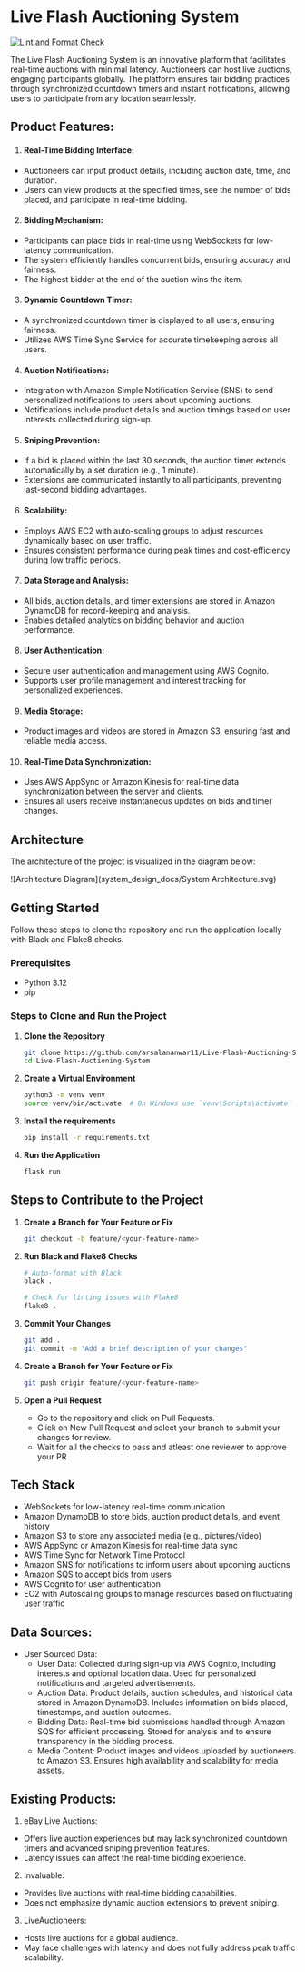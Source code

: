 # Live Flash Auctioning System
[![Lint and Format Check](https://github.com/arsalananwar11/Live-Flash-Auctioning-System/actions/workflows/lint.yml/badge.svg)](https://github.com/arsalananwar11/Live-Flash-Auctioning-System/actions/workflows/lint.yml)

The Live Flash Auctioning System is an innovative platform that facilitates real-time auctions with minimal latency. Auctioneers can host live auctions, engaging participants globally. The platform ensures fair bidding practices through synchronized countdown timers and instant notifications, allowing users to participate from any location seamlessly.

## Product Features:
1. #### Real-Time Bidding Interface:
  - Auctioneers can input product details, including auction date, time, and duration.
  - Users can view products at the specified times, see the number of bids placed, and participate in real-time bidding.
2. #### Bidding Mechanism:
  - Participants can place bids in real-time using WebSockets for low-latency communication.
  - The system efficiently handles concurrent bids, ensuring accuracy and fairness.
  - The highest bidder at the end of the auction wins the item.
3. #### Dynamic Countdown Timer:
  - A synchronized countdown timer is displayed to all users, ensuring fairness.
  - Utilizes AWS Time Sync Service for accurate timekeeping across all users.
4. #### Auction Notifications:
  - Integration with Amazon Simple Notification Service (SNS) to send personalized notifications to users about upcoming auctions.
  - Notifications include product details and auction timings based on user interests collected during sign-up.
5. #### Sniping Prevention:
  - If a bid is placed within the last 30 seconds, the auction timer extends automatically by a set duration (e.g., 1 minute).
  - Extensions are communicated instantly to all participants, preventing last-second bidding advantages.
6. #### Scalability:
  - Employs AWS EC2 with auto-scaling groups to adjust resources dynamically based on user traffic.
  - Ensures consistent performance during peak times and cost-efficiency during low traffic periods.
7. #### Data Storage and Analysis:
  - All bids, auction details, and timer extensions are stored in Amazon DynamoDB for record-keeping and analysis.
  - Enables detailed analytics on bidding behavior and auction performance.
8. #### User Authentication:
  - Secure user authentication and management using AWS Cognito.
  - Supports user profile management and interest tracking for personalized experiences.
9. #### Media Storage:
  - Product images and videos are stored in Amazon S3, ensuring fast and reliable media access.
10. #### Real-Time Data Synchronization:
  - Uses AWS AppSync or Amazon Kinesis for real-time data synchronization between the server and clients.
  - Ensures all users receive instantaneous updates on bids and timer changes.

## Architecture

The architecture of the project is visualized in the diagram below:

![Architecture Diagram](system_design_docs/System Architecture.svg)


## Getting Started
Follow these steps to clone the repository and run the application locally with Black and Flake8 checks.

### Prerequisites

- Python 3.12
- pip

### Steps to Clone and Run the Project

  1. **Clone the Repository**
      ```bash
      git clone https://github.com/arsalananwar11/Live-Flash-Auctioning-System.git
      cd Live-Flash-Auctioning-System
      ```

  2. **Create a Virtual Environment**
      ```bash
      python3 -m venv venv
      source venv/bin/activate  # On Windows use `venv\Scripts\activate`
      ```

  3. **Install the requirements**
      ```bash
      pip install -r requirements.txt
      ```

  4. **Run the Application**
      ```bash
      flask run
      ```

## Steps to Contribute to the Project
  1. **Create a Branch for Your Feature or Fix**
      ```bash
      git checkout -b feature/<your-feature-name>
      ```

  2. **Run Black and Flake8 Checks**
      ```bash
      # Auto-format with Black
      black .

      # Check for linting issues with Flake8
      flake8 .
  3. **Commit Your Changes**
      ```bash
      git add .
      git commit -m "Add a brief description of your changes"
      ```
  4. **Create a Branch for Your Feature or Fix**
      ```bash
      git push origin feature/<your-feature-name>
      ```
  5. **Open a Pull Request**

      - Go to the repository and click on Pull Requests.
      - Click on New Pull Request and select your branch to submit your changes for review.
      - Wait for all the checks to pass and atleast one reviewer to approve your PR

## Tech Stack
- WebSockets for low-latency real-time communication
- Amazon DynamoDB to store bids, auction product details, and event history 
- Amazon S3 to store any associated media (e.g., pictures/video)
- AWS AppSync or Amazon Kinesis for real-time data sync
- AWS Time Sync for Network Time Protocol
- Amazon SNS for notifications to inform users about upcoming auctions
- Amazon SQS to accept bids from users
- AWS Cognito for user authentication
- EC2 with Autoscaling groups to manage resources based on fluctuating user traffic

## Data Sources:
- User Sourced Data:
  - User Data: Collected during sign-up via AWS Cognito, including interests and optional location data. Used for personalized notifications and targeted advertisements.
  - Auction Data: Product details, auction schedules, and historical data stored in Amazon DynamoDB. Includes information on bids placed, timestamps, and auction outcomes.
  - Bidding Data: Real-time bid submissions handled through Amazon SQS for efficient processing. Stored for analysis and to ensure transparency in the bidding process.
  - Media Content: Product images and videos uploaded by auctioneers to Amazon S3. Ensures high availability and scalability for media assets.

## Existing Products:
1. eBay Live Auctions:
  - Offers live auction experiences but may lack synchronized countdown timers and advanced sniping prevention features.
  - Latency issues can affect the real-time bidding experience.
2. Invaluable:
  - Provides live auctions with real-time bidding capabilities.
  - Does not emphasize dynamic auction extensions to prevent sniping.
3. LiveAuctioneers:
  - Hosts live auctions for a global audience.
  - May face challenges with latency and does not fully address peak traffic scalability.
